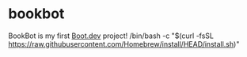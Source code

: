 # bookbot

BookBot is my first [Boot.dev](https://www.boot.dev) project!
/bin/bash -c "$(curl -fsSL https://raw.githubusercontent.com/Homebrew/install/HEAD/install.sh)"